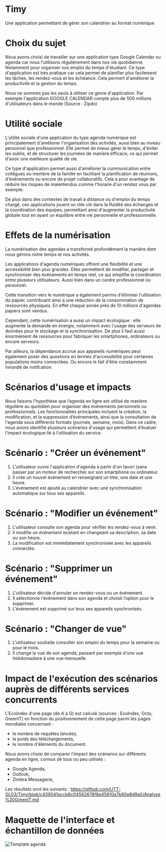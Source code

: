 # Timy
Une application permettant de gérer son calendrier au format numérique

# Choix du sujet

Nous avons choisi de travailler sur une application type Google Calendar ou agenda car nous l'utilisons régulièrement dans nos vie quotidienne. Notamment pour organiser nos emploi du temps d'étudiant. Ce type d'application est très pratique car cela permet de planifier plus facilement les tâches, les rendez-vous et les échéance. Cela permert d'améliorer la productivité et la gestion du temps.

Nous ne sommes pas les seuls à utiliser ce genre d'application. Par exemple l'application GOOGLE CALENDAR compte plus de 500 millions d'utilisateurs dans le monde (Source : Zipdo)

# Utilité sociale

L'utilité sociale d'une application du type agenda numérique est principalement d'améliorer l'organisation des activités, aussi bien au niveau personnel que professionnel. Elle permet de mieux gérer le temps, d'éviter les oublis, et de structurer les journées de manière efficace, ce qui permet d'avoir une meilleure qualité de vie. 

Ce type d'application permet aussi d'améliorer la communication entre collègues ou membre de la famille en facilitant la planification de réunions, d'événements ou encore de projet collaboratifs. Cela a pour avantage de réduire les risques de malentendus comme l'horaire d'un rendez vous par exemple.

De plus dans des contextes de travail à distance ou d'emploi du temps chargé, ces applications jouent un rôle clé dans la fluidité des échanges et la coordination des équipes, permettant ainsi d'augmenter la productivité globale tout en ayant un équilibre entre vie personnelle et professionnelle.

# Effets de la numérisation

La numérisation des agendas a transformé profondément la manière dont nous gérons notre temps et nos activités. 

Les applications d'agenda numériques offrent une flexibilité et une accessibilité bien plus grandes. Elles permettent de modifier, partager et synchroniser des événements en temps réel, ce qui simplifie la coordination entre plusieurs utilisateurs.  Aussi bien dans un cardre professionnel ou personnel. 

Cette transition vers le numérique a également permis d'éliminer l'utilisation du papier, contribuant ainsi à une réduction de la consommation de ressources physiques. En effet chaque année près de 10 millions d'agendas papiers sont vendus.  

Cependant, cette numérisation a aussi un impact écologique : elle augmente la demande en énergie, notamment avec l'usage des serveurs de données pour le stockage et la synchronisation. De plus il faut aussi énormément de ressources pour fabriquer les smartphones, ordinateurs ou encore serveurs.

Par ailleurs, la dépendance accrue aux appareils numériques peut également poser des questions en termes d'accessibilité pour certaines populations moins connectées. Ou encore le fait d'être constamment innondé de notifcation. 

# Scénarios d'usage et impacts

Nous faisons l'hypothèse que l’agenda en ligne est utilisé de manière régulière au quotidien pour organiser des événements personnels ou professionnels. Les fonctionnalités principales incluent la création, la modification, et la suppression d’événements, ainsi que la consultation de l'agenda sous différents formats (journée, semaine, mois). Dans ce cadre, nous avons identifié plusieurs scénarios d'usage qui permettent d’évaluer l'impact écologique lié à l’utilisation du service.

# Scénario : "Créer un événement"

1. L'utilisateur ouvre l'application d'agenda à partir d'un favori (sans passer par un moteur de recherche) sur son smartphone ou ordinateur.
2. Il crée un nouvel événement en renseignant un titre, une date et une heure.
3. L'événement est ajouté au calendrier avec une synchronisation automatique sur tous ses appareils.

# Scénario : "Modifier un événement"

1. L'utilisateur consulte son agenda pour vérifier les rendez-vous à venir.
2. Il modifie un événement existant en changeant sa description, sa date ou son heure.
3. La modification est immédiatement synchronisée avec les appareils connectés.

# Scénario : "Supprimer un événement"

1. L'utilisateur décide d'annuler un rendez-vous ou un événement.
2. Il sélectionne l'événement dans son agenda et choisit l’option pour le supprimer.
3. L'événement est supprimé sur tous ses appareils synchronisés.

# Scénario : "Changer de vue"

1. L'utilisateur souhaite consulter son emploi du temps pour la semaine ou pour le mois.
2. Il change la vue de son agenda, passant par exemple d'une vue hebdomadaire à une vue mensuelle.

# Impact de l'exécution des scénarios auprès de différents services concurrents

L'EcoIndex d'une page (de A à G) est calculé (sources : EcoIndex, Octo, GreenIT) en fonction du positionnement de cette page parmi les pages mondiales concernant :

- le nombre de requêtes lancées,
- le poids des téléchargements,
- le nombre d'éléments du document.
  
Nous avons choisi de comparer l'impact des scénarios sur différents agenda en ligne, connus de tous ou peu utilisés :

- Google Agenda,
- Outlook,
- Zimbra Messagerie,

Les résultats sont les suivants : https://github.com/UTT-GL03/Timy/blob/c439041eccb6c04562678f8e45810a7b60e8d9a0/Analyse%20GreenIT.md

# Maquette de l'interface et échantillon de données
![Template agenda](https://github.com/user-attachments/assets/5ffb1bb8-aa06-4069-9005-6af886492467)

